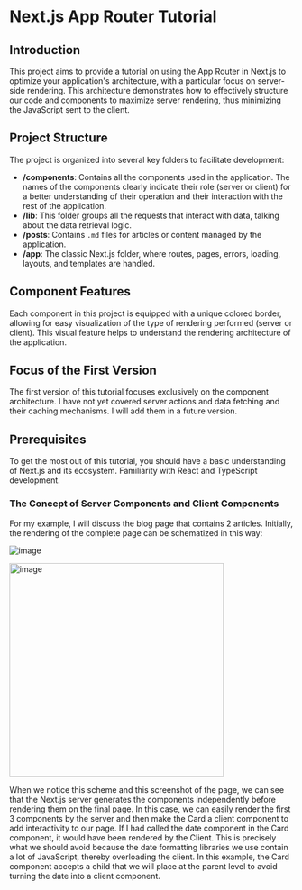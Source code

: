 # Next.js App Router Tutorial

## Introduction

This project aims to provide a tutorial on using the App Router in Next.js to optimize your application's architecture, with a particular focus on server-side rendering. This architecture demonstrates how to effectively structure our code and components to maximize server rendering, thus minimizing the JavaScript sent to the client.

## Project Structure

The project is organized into several key folders to facilitate development:

- **/components**: Contains all the components used in the application. The names of the components clearly indicate their role (server or client) for a better understanding of their operation and their interaction with the rest of the application.
- **/lib**: This folder groups all the requests that interact with data, talking about the data retrieval logic.
- **/posts**: Contains `.md` files for articles or content managed by the application.
- **/app**: The classic Next.js folder, where routes, pages, errors, loading, layouts, and templates are handled.

## Component Features

Each component in this project is equipped with a unique colored border, allowing for easy visualization of the type of rendering performed (server or client). This visual feature helps to understand the rendering architecture of the application.

## Focus of the First Version

The first version of this tutorial focuses exclusively on the component architecture. I have not yet covered server actions and data fetching and their caching mechanisms. I will add them in a future version.

## Prerequisites

To get the most out of this tutorial, you should have a basic understanding of Next.js and its ecosystem. Familiarity with React and TypeScript development.

### The Concept of Server Components and Client Components

For my example, I will discuss the blog page that contains 2 articles. Initially, the rendering of the complete page can be schematized in this way:

![image](https://github.com/Nico1500/NextAppTutorial/assets/63806892/e5e0d661-60ac-477e-8382-9d526349a626)

<img width="380" alt="image" src="https://github.com/Nico1500/NextAppTutorial/assets/63806892/e204a540-1c1e-4e7e-861a-df4c673ff515">

When we notice this scheme and this screenshot of the page, we can see that the Next.js server generates the components independently before rendering them on the final page. In this case, we can easily render the first 3 components by the server and then make the Card a client component to add interactivity to our page. If I had called the date component in the Card component, it would have been rendered by the Client. This is precisely what we should avoid because the date formatting libraries we use contain a lot of JavaScript, thereby overloading the client. In this example, the Card component accepts a child that we will place at the parent level to avoid turning the date into a client component.

